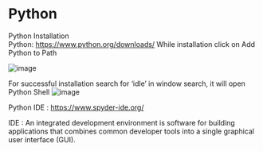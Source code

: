 # Python

Python Installation  
Python: https://www.python.org/downloads/
While installation click on Add Python to Path

![image](https://user-images.githubusercontent.com/53482604/191143281-86157745-5953-4195-b4b7-7b7628bd2c72.png)

For successful installation search for ‘idle’ in window search, it will open Python Shell
![image](https://user-images.githubusercontent.com/53482604/191143355-897499b8-f4ba-4195-8870-382bc9129860.png)

Python IDE : https://www.spyder-ide.org/

IDE : An integrated development environment is software for building applications that combines common developer tools into a single graphical user interface (GUI).
